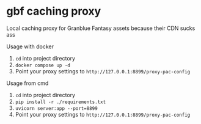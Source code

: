 # gbf caching proxy

Local caching proxy for Granblue Fantasy assets because their CDN sucks ass  

Usage with docker

1) `cd` into project directory
2) `docker compose up -d`
3) Point your proxy settings to `http://127.0.0.1:8899/proxy-pac-config`

Usage from cmd

1) `cd` into project directory
2) `pip install -r ./requirements.txt`
3) `uvicorn server:app --port=8899`
4) Point your proxy settings to `http://127.0.0.1:8899/proxy-pac-config`

